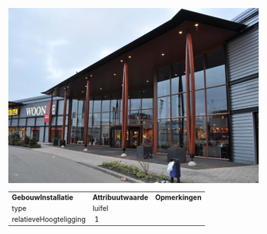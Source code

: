 ![](media/3aaccf796e3c323f7289c65950a4d0125552b9cf.jpg)

|                        |                     |                 |
|------------------------|---------------------|-----------------|
| **GebouwInstallatie**  | **Attribuutwaarde** | **Opmerkingen** |
| type                   | luifel              |                 |
| relatieveHoogteligging |  1                  |                 |
